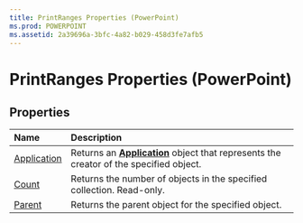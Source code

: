 ```yaml
---
title: PrintRanges Properties (PowerPoint)
ms.prod: POWERPOINT
ms.assetid: 2a39696a-3bfc-4a82-b029-458d3fe7afb5
---
```



# PrintRanges Properties (PowerPoint)

## Properties



|**Name**|**Description**|
|:-----|:-----|
|[Application](printranges-application-property-powerpoint.md)|Returns an  **[Application](application-object-powerpoint.md)** object that represents the creator of the specified object.|
|[Count](printranges-count-property-powerpoint.md)|Returns the number of objects in the specified collection. Read-only.|
|[Parent](printranges-parent-property-powerpoint.md)|Returns the parent object for the specified object.|

